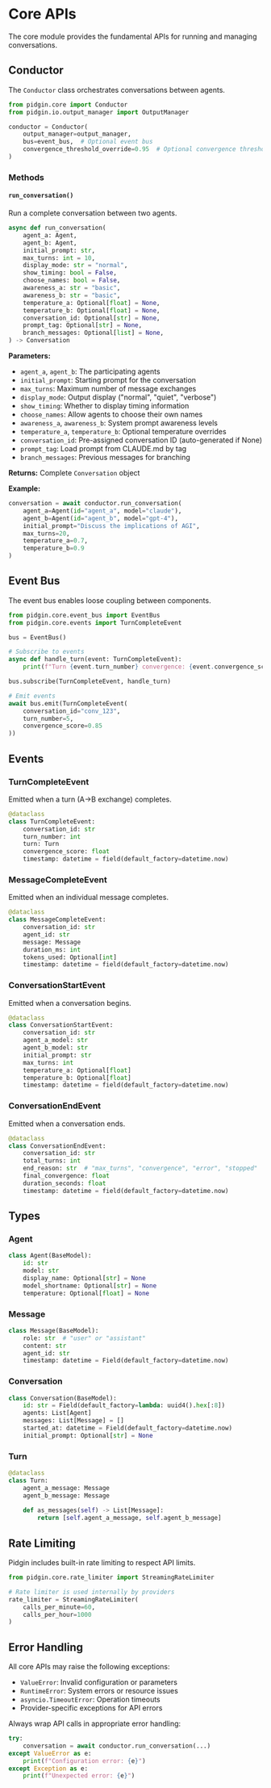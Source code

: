 # Core APIs

The core module provides the fundamental APIs for running and managing conversations.

## Conductor

The `Conductor` class orchestrates conversations between agents.

```python
from pidgin.core import Conductor
from pidgin.io.output_manager import OutputManager

conductor = Conductor(
    output_manager=output_manager,
    bus=event_bus,  # Optional event bus
    convergence_threshold_override=0.95  # Optional convergence threshold
)
```

### Methods

#### `run_conversation()`

Run a complete conversation between two agents.

```python
async def run_conversation(
    agent_a: Agent,
    agent_b: Agent,
    initial_prompt: str,
    max_turns: int = 10,
    display_mode: str = "normal",
    show_timing: bool = False,
    choose_names: bool = False,
    awareness_a: str = "basic",
    awareness_b: str = "basic",
    temperature_a: Optional[float] = None,
    temperature_b: Optional[float] = None,
    conversation_id: Optional[str] = None,
    prompt_tag: Optional[str] = None,
    branch_messages: Optional[list] = None,
) -> Conversation
```

**Parameters:**
- `agent_a`, `agent_b`: The participating agents
- `initial_prompt`: Starting prompt for the conversation
- `max_turns`: Maximum number of message exchanges
- `display_mode`: Output display ("normal", "quiet", "verbose")
- `show_timing`: Whether to display timing information
- `choose_names`: Allow agents to choose their own names
- `awareness_a`, `awareness_b`: System prompt awareness levels
- `temperature_a`, `temperature_b`: Optional temperature overrides
- `conversation_id`: Pre-assigned conversation ID (auto-generated if None)
- `prompt_tag`: Load prompt from CLAUDE.md by tag
- `branch_messages`: Previous messages for branching

**Returns:** Complete `Conversation` object

**Example:**
```python
conversation = await conductor.run_conversation(
    agent_a=Agent(id="agent_a", model="claude"),
    agent_b=Agent(id="agent_b", model="gpt-4"),
    initial_prompt="Discuss the implications of AGI",
    max_turns=20,
    temperature_a=0.7,
    temperature_b=0.9
)
```

## Event Bus

The event bus enables loose coupling between components.

```python
from pidgin.core.event_bus import EventBus
from pidgin.core.events import TurnCompleteEvent

bus = EventBus()

# Subscribe to events
async def handle_turn(event: TurnCompleteEvent):
    print(f"Turn {event.turn_number} convergence: {event.convergence_score}")

bus.subscribe(TurnCompleteEvent, handle_turn)

# Emit events
await bus.emit(TurnCompleteEvent(
    conversation_id="conv_123",
    turn_number=5,
    convergence_score=0.85
))
```

## Events

### TurnCompleteEvent

Emitted when a turn (A→B exchange) completes.

```python
@dataclass
class TurnCompleteEvent:
    conversation_id: str
    turn_number: int
    turn: Turn
    convergence_score: float
    timestamp: datetime = field(default_factory=datetime.now)
```

### MessageCompleteEvent

Emitted when an individual message completes.

```python
@dataclass
class MessageCompleteEvent:
    conversation_id: str
    agent_id: str
    message: Message
    duration_ms: int
    tokens_used: Optional[int]
    timestamp: datetime = field(default_factory=datetime.now)
```

### ConversationStartEvent

Emitted when a conversation begins.

```python
@dataclass
class ConversationStartEvent:
    conversation_id: str
    agent_a_model: str
    agent_b_model: str
    initial_prompt: str
    max_turns: int
    temperature_a: Optional[float]
    temperature_b: Optional[float]
    timestamp: datetime = field(default_factory=datetime.now)
```

### ConversationEndEvent

Emitted when a conversation ends.

```python
@dataclass
class ConversationEndEvent:
    conversation_id: str
    total_turns: int
    end_reason: str  # "max_turns", "convergence", "error", "stopped"
    final_convergence: float
    duration_seconds: float
    timestamp: datetime = field(default_factory=datetime.now)
```

## Types

### Agent

```python
class Agent(BaseModel):
    id: str
    model: str
    display_name: Optional[str] = None
    model_shortname: Optional[str] = None
    temperature: Optional[float] = None
```

### Message

```python
class Message(BaseModel):
    role: str  # "user" or "assistant"
    content: str
    agent_id: str
    timestamp: datetime = Field(default_factory=datetime.now)
```

### Conversation

```python
class Conversation(BaseModel):
    id: str = Field(default_factory=lambda: uuid4().hex[:8])
    agents: List[Agent]
    messages: List[Message] = []
    started_at: datetime = Field(default_factory=datetime.now)
    initial_prompt: Optional[str] = None
```

### Turn

```python
@dataclass
class Turn:
    agent_a_message: Message
    agent_b_message: Message
    
    def as_messages(self) -> List[Message]:
        return [self.agent_a_message, self.agent_b_message]
```

## Rate Limiting

Pidgin includes built-in rate limiting to respect API limits.

```python
from pidgin.core.rate_limiter import StreamingRateLimiter

# Rate limiter is used internally by providers
rate_limiter = StreamingRateLimiter(
    calls_per_minute=60,
    calls_per_hour=1000
)
```

## Error Handling

All core APIs may raise the following exceptions:

- `ValueError`: Invalid configuration or parameters
- `RuntimeError`: System errors or resource issues
- `asyncio.TimeoutError`: Operation timeouts
- Provider-specific exceptions for API errors

Always wrap API calls in appropriate error handling:

```python
try:
    conversation = await conductor.run_conversation(...)
except ValueError as e:
    print(f"Configuration error: {e}")
except Exception as e:
    print(f"Unexpected error: {e}")
```
